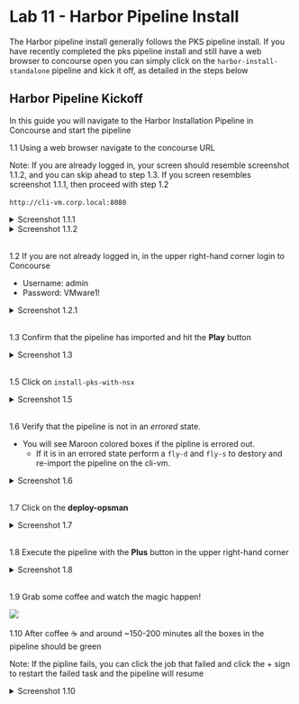 # Lab 11 - Harbor Pipeline Install

The Harbor pipeline install generally follows the PKS pipeline install. If you have recently completed the pks pipeline install and still have a web browser to concourse open you can simply click on the `harbor-install-standalone` pipeline and kick it off, as detailed in the steps below

## Harbor Pipeline Kickoff

In this guide you will navigate to the Harbor Installation Pipeline in Concourse and start the pipeline

1.1 Using a web browser navigate to the concourse URL

Note: If you are already logged in, your screen should resemble screenshot 1.1.2, and you can skip ahead to step 1.3. If you screen resembles screenshot 1.1.1, then proceed with step 1.2

`http://cli-vm.corp.local:8080`

<details><summary>Screenshot 1.1.1</summary>
<img src="Images/2018-11-30-15-44-11.png">
</details>

<details><summary>Screenshot 1.1.2</summary>
<img src="Images/2018-11-30-15-45-51.png">
</details>
<br/>

1.2 If you are not already logged in, in the upper right-hand corner login to Concourse

- Username: admin
- Password: VMware1!

<details><summary>Screenshot 1.2.1</summary>
<img src="Images/2018-11-30-15-44-59.png">
</details>
<br/>

1.3 Confirm that the pipeline has imported and hit the **Play** button

<details><summary>Screenshot 1.3</summary>
Note: The image below will look slightly different than yours as the pipline was already run on the reference system
<img src="Images/2018-11-11-00-20-38.png">
</details>
<br/>

1.5 Click on `install-pks-with-nsx`

<details><summary>Screenshot 1.5</summary>
Note: The image below will look slightly different than yours as the pipline was already run on the reference system
<img src="Images/2018-11-11-00-22-24.png">
</details>
<br/>

1.6 Verify that the pipeline is not in an *errored* state.

- You will see Maroon colored boxes if the pipline is errored out.
  - If it is in an errored state perform a `fly-d` and `fly-s` to destory and re-import the pipeline on the cli-vm.

<details><summary>Screenshot 1.6</summary>
Note: The image below will look slightly different than yours as the pipline was already run on the reference system
<img src="Images/2018-11-11-00-25-04.png">
</details>
<br/>

1.7 Click on the **deploy-opsman**

<details><summary>Screenshot 1.7</summary>
Note: The image below will look slightly different than yours as the pipline was already run on the reference system
<img src="Images/2018-11-11-00-27-12.png">
</details>
<br/>

1.8 Execute the pipeline with the **Plus** button in the upper right-hand corner

<details><summary>Screenshot 1.8</summary>
Note: The image below will look slightly different than yours as the pipline was already run on the reference system
<img src="Images/2018-11-11-00-28-04.png">
</details>
<br/>

1.9 Grab some coffee and watch the magic happen! 

<img src="Images/automate-all-things.png">

1.10 After coffee :coffee: and around ~150-200 minutes all the boxes in the pipeline should be green

Note: If the pipline fails, you can click the job that failed and click the + sign to restart the failed task and the pipeline will resume

<details><summary>Screenshot 1.10</summary>
<img src="Images/2018-11-11-00-31-45.png">
</details>
